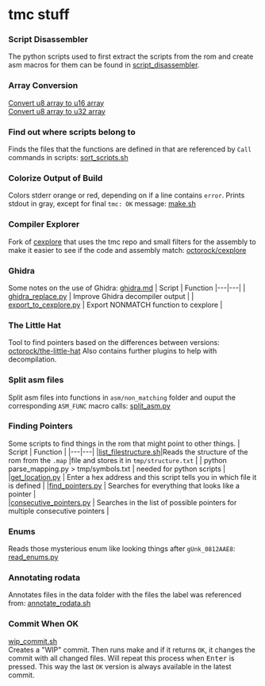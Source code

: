 # tmc stuff

### Script Disassembler
The python scripts used to first extract the scripts from the rom and create asm macros for them can be found in [script_disassembler](script_disassembler).

### Array Conversion
[Convert u8 array to u16 array](u8tou16array.py)  
[Convert u8 array to u32 array](u8tou32array.py)

### Find out where scripts belong to
Finds the files that the functions are defined in that are referenced by `Call` commands in scripts: [sort_scripts.sh](sort_scripts.sh)

### Colorize Output of Build
Colors stderr orange or red, depending on if a line contains `error`. Prints stdout in gray, except for final `tmc: OK` message: [make.sh](make.sh)

### Compiler Explorer
Fork of [cexplore](https://github.com/SBird1337/cexplore) that uses the tmc repo and small filters for the assembly to make it easier to see if the code and assembly match: [octorock/cexplore](https://github.com/octorock/cexplore)

### Ghidra
Some notes on the use of Ghidra: [ghidra.md](ghidra.md)
| Script | Function
|---|---|
| [ghidra_replace.py](ghidra_replace.py) | Improve Ghidra decompiler output |
| [export_to_cexplore.py](export_to_cexplore.py) | Export NONMATCH function to cexplore |

### The Little Hat
Tool to find pointers based on the differences between versions: [octorock/the-little-hat](https://github.com/octorock/the-little-hat)
Also contains further plugins to help with decompilation.

### Split asm files
Split asm files into functions in `asm/non_matching` folder and ouput the corresponding `ASM_FUNC` macro calls: [split_asm.py](split_asm.py)

### Finding Pointers
Some scripts to find things in the rom that might point to other things.
| Script | Function |
|---|---|
|[list_filestructure.sh](list_filestructure.sh)|Reads the structure of the rom from the `.map` |file and stores it in `tmp/structure.txt`  |
| python parse_mapping.py > tmp/symbols.txt | needed for python scripts |
|[get_location.py](get_location.py) | Enter a hex address and this script tells you in which file it is defined |
|[find_pointers.py](find_pointers.py) | Searches for everything that looks like a pointer |  
|[consecutive_pointers.py](consecutive_pointers.py) | Searches in the list of possible pointers for multiple consecutive pointers |

### Enums
Reads those mysterious enum like looking things after `gUnk_0812AAE8`: [read_enums.py](read_enums.py)

### Annotating rodata
Annotates files in the data folder with the files the label was referenced from: [annotate_rodata.sh](annotate_rodata.sh)

### Commit When OK
[wip_commit.sh](wip_commit.sh)  
Creates a "WIP" commit. Then runs make and if it returns `OK`, it changes the commit with all changed files. Will repeat this process when <kbd>Enter</kbd> is pressed. This way the last `OK` version is always available in the latest commit.